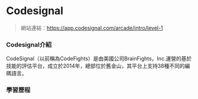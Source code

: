 # Codesignal
> 網站連結：https://app.codesignal.com/arcade/intro/level-1
### Codesignal介紹
CodeSignal（以前稱為CodeFights）是由美國公司BrainFights，Inc.運營的基於技能的評估平台，成立於2014年，總部位於舊金山，其平台上支持38種不同的編碼語言。
### 學習歷程
